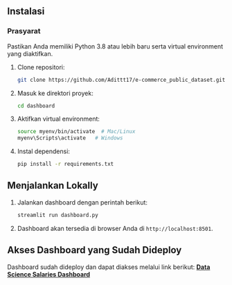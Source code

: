 ## Instalasi
### Prasyarat
Pastikan Anda memiliki Python 3.8 atau lebih baru serta virtual environment yang diaktifkan.

1. Clone repositori:
   ```bash
   git clone https://github.com/Adittt17/e-commerce_public_dataset.git
   ```
2. Masuk ke direktori proyek:
   ```bash
   cd dashboard
   ```
3. Aktifkan virtual environment:
   ```bash
   source myenv/bin/activate  # Mac/Linux
   myenv\Scripts\activate   # Windows
   ```
4. Instal dependensi:
   ```bash
   pip install -r requirements.txt
   ```

## Menjalankan Lokally
1. Jalankan dashboard dengan perintah berikut:
   ```bash
   streamlit run dashboard.py
   ```
2. Dashboard akan tersedia di browser Anda di `http://localhost:8501`.

## Akses Dashboard yang Sudah Dideploy
Dashboard sudah dideploy dan dapat diakses melalui link berikut:
[**Data Science Salaries Dashboard**](https://adit-ecommerce-public-dataset.streamlit.app/)
